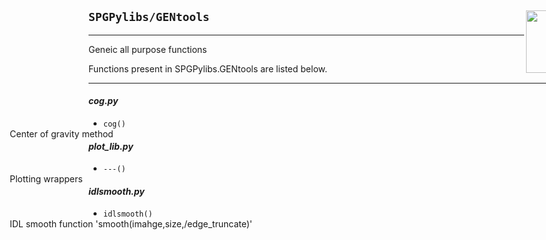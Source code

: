 <div style="width:800px">

<img src="../SPGLOGO-LR.png" align="right" width=100px />

## `SPGPylibs/GENtools`
--------------------------

Geneic all purpose functions

Functions present in SPGPylibs.GENtools are listed below.

-------------------------- 
</div>

#### *cog.py*      
- `cog()`             <span style="float:right; width:45em;"> Center of gravity method</span> 

#### *plot_lib.py*      
- `---()`             <span style="float:right; width:45em;"> Plotting wrappers</span> 

#### *idlsmooth.py*      
- `idlsmooth()`             <span style="float:right; width:45em;"> IDL smooth function 'smooth(imahge,size,/edge_truncate)'</span> 